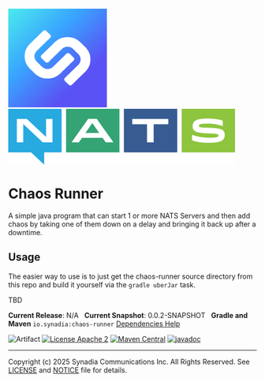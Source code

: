 ![Synadia](src/main/javadoc/images/synadia-logo.png) &nbsp;&nbsp;&nbsp;&nbsp; ![NATS](src/main/javadoc/images/large-logo.png)

# Chaos Runner

A simple java program that can start 1 or more NATS Servers and then add chaos 
by taking one of them down on a delay and bringing it back up after a downtime.

## Usage

The easier way to use is to just get the chaos-runner source directory from this repo and build it yourself via the `gradle uberJar` task.

TBD

**Current Release**: N/A
&nbsp; **Current Snapshot**: 0.0.2-SNAPSHOT
&nbsp; **Gradle and Maven** `io.synadia:chaos-runner`
[Dependencies Help](https://github.com/synadia-io/orbit.java?tab=readme-ov-file#dependencies)

![Artifact](https://img.shields.io/badge/Artifact-io.synadia:chaos--runner-00BC8E?labelColor=grey&style=flat)
[![License Apache 2](https://img.shields.io/badge/License-Apache2-blue.svg)](https://www.apache.org/licenses/LICENSE-2.0)
[![Maven Central](https://maven-badges.herokuapp.com/maven-central/io.synadia/chaos-runner/badge.svg)](https://maven-badges.herokuapp.com/maven-central/io.synadia/chaos-runner)
[![javadoc](https://javadoc.io/badge2/io.synadia/chaos-runner/javadoc.svg)](https://javadoc.io/doc/io.synadia/chaos-runner)

---
Copyright (c) 2025 Synadia Communications Inc. All Rights Reserved.
See [LICENSE](LICENSE) and [NOTICE](NOTICE) file for details.
